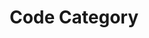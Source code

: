 ---
title: Code Category
description: Javascript posts

# Badge style
style:
    background: "#2a9d8f"
    color: "#fff"
---